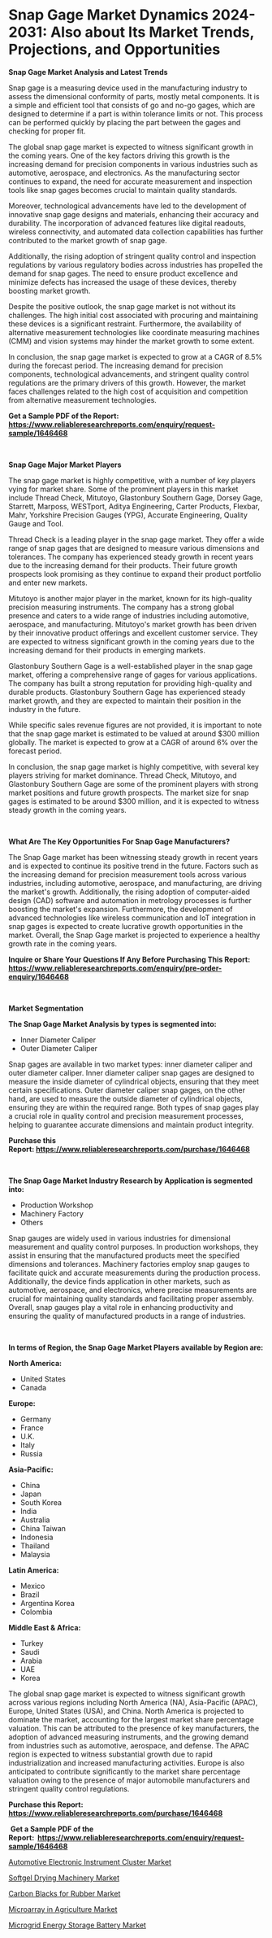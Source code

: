 <p><h1>Snap Gage Market Dynamics 2024-2031: Also about Its Market Trends, Projections, and Opportunities</h1></p><p><strong>Snap Gage Market Analysis and Latest Trends</strong></p>
<p><p>Snap gage is a measuring device used in the manufacturing industry to assess the dimensional conformity of parts, mostly metal components. It is a simple and efficient tool that consists of go and no-go gages, which are designed to determine if a part is within tolerance limits or not. This process can be performed quickly by placing the part between the gages and checking for proper fit.</p><p>The global snap gage market is expected to witness significant growth in the coming years. One of the key factors driving this growth is the increasing demand for precision components in various industries such as automotive, aerospace, and electronics. As the manufacturing sector continues to expand, the need for accurate measurement and inspection tools like snap gages becomes crucial to maintain quality standards.</p><p>Moreover, technological advancements have led to the development of innovative snap gage designs and materials, enhancing their accuracy and durability. The incorporation of advanced features like digital readouts, wireless connectivity, and automated data collection capabilities has further contributed to the market growth of snap gage.</p><p>Additionally, the rising adoption of stringent quality control and inspection regulations by various regulatory bodies across industries has propelled the demand for snap gages. The need to ensure product excellence and minimize defects has increased the usage of these devices, thereby boosting market growth.</p><p>Despite the positive outlook, the snap gage market is not without its challenges. The high initial cost associated with procuring and maintaining these devices is a significant restraint. Furthermore, the availability of alternative measurement technologies like coordinate measuring machines (CMM) and vision systems may hinder the market growth to some extent.</p><p>In conclusion, the snap gage market is expected to grow at a CAGR of 8.5% during the forecast period. The increasing demand for precision components, technological advancements, and stringent quality control regulations are the primary drivers of this growth. However, the market faces challenges related to the high cost of acquisition and competition from alternative measurement technologies.</p></p>
<p><strong>Get a Sample PDF of the Report:&nbsp; <a href="https://www.reliableresearchreports.com/enquiry/request-sample/1646468">https://www.reliableresearchreports.com/enquiry/request-sample/1646468</a></strong></p>
<p>&nbsp;</p>
<p><strong>Snap Gage Major Market Players</strong></p>
<p><p>The snap gage market is highly competitive, with a number of key players vying for market share. Some of the prominent players in this market include Thread Check, Mitutoyo, Glastonbury Southern Gage, Dorsey Gage, Starrett, Marposs, WESTport, Aditya Engineering, Carter Products, Flexbar, Mahr, Yorkshire Precision Gauges (YPG), Accurate Engineering, Quality Gauge and Tool.</p><p>Thread Check is a leading player in the snap gage market. They offer a wide range of snap gages that are designed to measure various dimensions and tolerances. The company has experienced steady growth in recent years due to the increasing demand for their products. Their future growth prospects look promising as they continue to expand their product portfolio and enter new markets.</p><p>Mitutoyo is another major player in the market, known for its high-quality precision measuring instruments. The company has a strong global presence and caters to a wide range of industries including automotive, aerospace, and manufacturing. Mitutoyo's market growth has been driven by their innovative product offerings and excellent customer service. They are expected to witness significant growth in the coming years due to the increasing demand for their products in emerging markets.</p><p>Glastonbury Southern Gage is a well-established player in the snap gage market, offering a comprehensive range of gages for various applications. The company has built a strong reputation for providing high-quality and durable products. Glastonbury Southern Gage has experienced steady market growth, and they are expected to maintain their position in the industry in the future.</p><p>While specific sales revenue figures are not provided, it is important to note that the snap gage market is estimated to be valued at around $300 million globally. The market is expected to grow at a CAGR of around 6% over the forecast period.</p><p>In conclusion, the snap gage market is highly competitive, with several key players striving for market dominance. Thread Check, Mitutoyo, and Glastonbury Southern Gage are some of the prominent players with strong market positions and future growth prospects. The market size for snap gages is estimated to be around $300 million, and it is expected to witness steady growth in the coming years.</p></p>
<p>&nbsp;</p>
<p><strong>What Are The Key Opportunities For Snap Gage Manufacturers?</strong></p>
<p><p>The Snap Gage market has been witnessing steady growth in recent years and is expected to continue its positive trend in the future. Factors such as the increasing demand for precision measurement tools across various industries, including automotive, aerospace, and manufacturing, are driving the market's growth. Additionally, the rising adoption of computer-aided design (CAD) software and automation in metrology processes is further boosting the market's expansion. Furthermore, the development of advanced technologies like wireless communication and IoT integration in snap gages is expected to create lucrative growth opportunities in the market. Overall, the Snap Gage market is projected to experience a healthy growth rate in the coming years.</p></p>
<p><strong>Inquire or Share Your Questions If Any Before Purchasing This Report: <a href="https://www.reliableresearchreports.com/enquiry/pre-order-enquiry/1646468">https://www.reliableresearchreports.com/enquiry/pre-order-enquiry/1646468</a></strong></p>
<p>&nbsp;</p>
<p><strong>Market Segmentation</strong></p>
<p><strong>The Snap Gage Market Analysis by types is segmented into:</strong></p>
<p><ul><li>Inner Diameter Caliper</li><li>Outer Diameter Caliper</li></ul></p>
<p><p>Snap gages are available in two market types: inner diameter caliper and outer diameter caliper. Inner diameter caliper snap gages are designed to measure the inside diameter of cylindrical objects, ensuring that they meet certain specifications. Outer diameter caliper snap gages, on the other hand, are used to measure the outside diameter of cylindrical objects, ensuring they are within the required range. Both types of snap gages play a crucial role in quality control and precision measurement processes, helping to guarantee accurate dimensions and maintain product integrity.</p></p>
<p><strong>Purchase this Report:&nbsp;<a href="https://www.reliableresearchreports.com/purchase/1646468">https://www.reliableresearchreports.com/purchase/1646468</a></strong></p>
<p>&nbsp;</p>
<p><strong>The Snap Gage Market Industry Research by Application is segmented into:</strong></p>
<p><ul><li>Production Workshop</li><li>Machinery Factory</li><li>Others</li></ul></p>
<p><p>Snap gauges are widely used in various industries for dimensional measurement and quality control purposes. In production workshops, they assist in ensuring that the manufactured products meet the specified dimensions and tolerances. Machinery factories employ snap gauges to facilitate quick and accurate measurements during the production process. Additionally, the device finds application in other markets, such as automotive, aerospace, and electronics, where precise measurements are crucial for maintaining quality standards and facilitating proper assembly. Overall, snap gauges play a vital role in enhancing productivity and ensuring the quality of manufactured products in a range of industries.</p></p>
<p>&nbsp;</p>
<p><strong>In terms of Region, the Snap Gage Market Players available by Region are:</strong></p>
<p>
    <p> <strong> North America: </strong>
        <ul>
            <li>United States</li>
            <li>Canada</li>
        </ul>
        </p> 
    <p> <strong> Europe: </strong>
        <ul>
            <li>Germany</li>
            <li>France</li>
            <li>U.K.</li>
            <li>Italy</li>
            <li>Russia</li>
        </ul>
        </p> 
    <p> <strong> Asia-Pacific: </strong>
        <ul>
            <li>China</li>
            <li>Japan</li>
            <li>South Korea</li>
            <li>India</li>
            <li>Australia</li>
            <li>China Taiwan</li>
            <li>Indonesia</li>
            <li>Thailand</li>
            <li>Malaysia</li>
        </ul>
        </p> 
    <p> <strong> Latin America: </strong>
        <ul>
            <li>Mexico</li>
            <li>Brazil</li>
            <li>Argentina Korea</li>
            <li>Colombia</li>
        </ul>
        </p> 
    <p> <strong> Middle East & Africa: </strong>
        <ul>
            <li>Turkey</li>
            <li>Saudi</li>
            <li>Arabia</li>
            <li>UAE</li>
            <li>Korea</li>
        </ul>
    </p>
    </p>
<p><p>The global snap gage market is expected to witness significant growth across various regions including North America (NA), Asia-Pacific (APAC), Europe, United States (USA), and China. North America is projected to dominate the market, accounting for the largest market share percentage valuation. This can be attributed to the presence of key manufacturers, the adoption of advanced measuring instruments, and the growing demand from industries such as automotive, aerospace, and defense. The APAC region is expected to witness substantial growth due to rapid industrialization and increased manufacturing activities. Europe is also anticipated to contribute significantly to the market share percentage valuation owing to the presence of major automobile manufacturers and stringent quality control regulations.</p></p>
<p><strong>Purchase this Report: <a href="https://www.reliableresearchreports.com/purchase/1646468">https://www.reliableresearchreports.com/purchase/1646468</a></strong></p>
<p>&nbsp;<strong>Get a Sample PDF of the Report:&nbsp;&nbsp;<a href="https://www.reliableresearchreports.com/enquiry/request-sample/1646468">https://www.reliableresearchreports.com/enquiry/request-sample/1646468</a></strong></p>
<p><strong></strong></p>
<p><p><a href="https://medium.com/@lauryframi644/automotive-electronic-instrument-cluster-market-research-report-its-history-and-forecast-2023-to-12da3c3f598e">Automotive Electronic Instrument Cluster Market</a></p><p><a href="https://medium.com/@lauryframi644/softgel-drying-machinery-market-report-reveals-the-latest-trends-and-growth-opportunities-of-this-4b7e637b7b4b">Softgel Drying Machinery Market</a></p><p><a href="https://medium.com/@lauryframi644/carbon-blacks-for-rubber-market-furnishes-information-on-market-share-market-trends-and-market-6b2438701dc4">Carbon Blacks for Rubber Market</a></p><p><a href="https://medium.com/@lauryframi644/microarray-in-agriculture-market-analysis-its-cagr-market-segmentation-and-global-industry-0b492b44f3b0">Microarray in Agriculture Market</a></p><p><a href="https://medium.com/@lauryframi644/microgrid-energy-storage-battery-market-size-reveals-the-best-marketing-channels-in-global-industry-f428b5521e9a">Microgrid Energy Storage Battery Market</a></p></p>